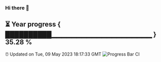 ### Hi there 👋
⏳ Year progress { ██████████▁▁▁▁▁▁▁▁▁▁▁▁▁▁▁▁▁▁▁▁ } 35.28 %
---
⏰ Updated on Tue, 09 May 2023 18:17:33 GMT
![Progress Bar CI](https://github.com/liununu/liununu/workflows/Progress%20Bar%20CI/badge.svg)
